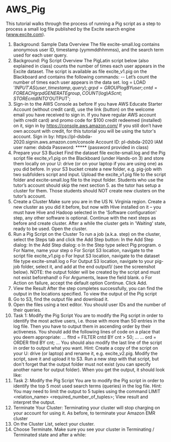# AWS_Pig

This tutorial walks through the process of running a Pig script as a step to
process a small log file published by the Excite search engine
(www.excite.com).
1. Background: Sample Data Overview
The file excite-small.log contains anonymous user ID, timestamp
(yymmddhhmmss), and the search term used for each user query.
2. Background: Pig Script Overview
The PigLatin script below (also explained in class) counts the number of
times each user appears in the Excite dataset. The script is available as file
excite_v1.pig on the Blackboard and contains the following commands:
-- Let’s count the number of times each user appears in the data set.
log = LOAD '$INPUT' AS (user, timestamp, query);
grpd = GROUP log BY user;
cntd = FOREACH grpd GENERATE group, COUNT(log) AS cnt;
STORE cntd INTO '$OUTPUT';
3. Sign-in to the AWS Console as before
If you have AWS Educate Starter Account
(without credit card), use the link (button)
on the welcome email you have received to
sign in.
If you have regular AWS account (with
credit card) and promo code for $100 credit
redeemed (installed) on it, sign in by
https://console.aws.amazon.com/
If you still don’t have own account with
credit, for this tutorial you will be using the
tutor's account. Sign in by:
https://pl-dsbda-
2020.signin.aws.amazon.com/console
Account ID: pl-dsbda-2020
IAM user name: dsbda
Password: ***** (password provided in class)
4. Prepare your S3 Bucket
Find the dataset file excite-small.log and the Pig script file
excite_v1.pig on the Blackboard (under Hands-on 3) and store them
locally on your U: drive (or on your laptop if you are using one) as you did
before. In your S3 bucket create a new folder, e.g. pig-job with two subfolders
script and input. Upload the excite_v1.pig file to the script
folder and excite-small.log file to the input folder.
Students who use the tutor’s account should skip the next
section 5. as the tutor has setup a cluster for them. Those
students should NOT create new clusters on the tutor’s account.
5. Create a Cluster
Make sure you are in the US N. Virginia region. Create a new cluster as you
did it before, but now with Hive installed on it – you must have Hive and
Hadoop selected in the 'Software configuration' step, any other software is
optional. Continue with the next steps as before and create cluster. After a
while the cluster gets in 'Waiting' state, ready to be used.
Open the cluster.
6. Run a Pig Script on the Cluster
To run a job (a.k.a. step) on the cluster, select the Steps tab and click the
Add Step button:
In the Add Step dialog:
In the Add Step dialog:
o In the Step type select Pig program.
o For Name, name your step
o For Script S3 location, navigate to the script file excite_v1.pig
o For Input S3 location, navigate to the dataset file type excite-small.log
o For Output S3 location, navigate to your pig-job folder, select it, and
add at the end output1/ (see the screenshot below).
NOTE: the output folder will be created by the script and must not exist
beforehand!
o For Arguments, leave the field blank.
o For Action on failure, accept the default option Continue.
Click Add.
7. View the Result
After the step completes successfully, you can find the output in the
locations specified.
To view the output of the Pig script
1. Go to S3, find the output file and download it.
2. Open the files using a text editor. You should user IDs and the
number of their queries.
8. Task 1: Modify the Pig Script
You are to modify the Pig script in order to identify the most active users,
i.e. those with more than 50 entries in the log file. Then you have to output
them in ascending order by their activeness. You should add the following
lines of code on a place that you deem appropriate:
...
fltrd = FILTER cntd BY cnt > 50;
...
...
ord = ORDER fltrd BY cnt;
...
You should also modify the last line of the script in order to output what you
want.
Hint: Create a copy of the script on your U: drive (or laptop) and rename it, e.g.
excite_v2.pig. Modify the script, save it and upload it to S3. Run a new step with
that script, but don't forget that the output folder must not exist (you can specify
another name for output folder).
When you get the output, it should look like:
9. Task 2: Modify the Pig Script
You are to modify the Pig script in order to identify the top 5 most used search
terms (queries) in the log file.
Hint: You may need to limit the output to 5 tuples using the command
LIMIT <relation_name> <required_number_of_tuples>;
View result and interpret the output.
10. Terminate Your Cluster:
Terminating your cluster will stop charging on your account for using it.
As before, to terminate your Amazon EMR cluster
1. On the Cluster List, select your cluster.
2. Choose Terminate.
Make sure you see your cluster in Terminating / Terminated state
and after a while:
